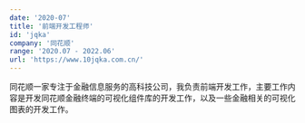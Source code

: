 ```yaml
---
date: '2020-07'
title: '前端开发工程师'
id: 'jqka'
company: '同花顺'
range: '2020.07 - 2022.06'
url: 'https://www.10jqka.com.cn/'
---
```

同花顺一家专注于金融信息服务的高科技公司，我负责前端开发工作，主要工作内容是开发同花顺金融终端的可视化组件库的开发工作，以及一些金融相关的可视化图表的开发工作。

  